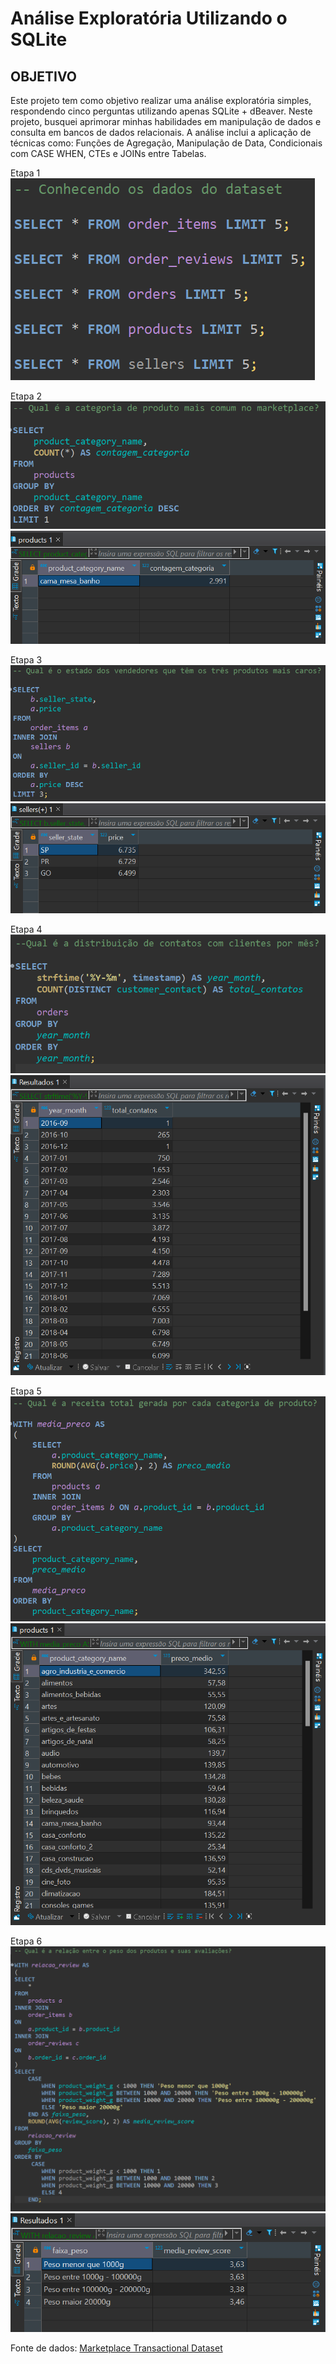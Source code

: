 # Análise Exploratória Utilizando o SQLite

## OBJETIVO
Este projeto tem como objetivo realizar uma análise exploratória simples, respondendo cinco perguntas utilizando apenas SQLite + dBeaver. 
Neste projeto, busquei aprimorar minhas habilidades em manipulação de dados e consulta em bancos de dados relacionais. A análise inclui a aplicação de técnicas como:
Funções de Agregação, Manipulação de Data, Condicionais com CASE WHEN, CTEs e JOINs entre Tabelas.

Etapa 1
![pergunta1](imgs/img1%20-%20conhecendodataset.png)

Etapa 2
![pergunta1](imgs/img2%20-%20ask1.png)
![pergunta1](imgs/img2%20-%20ask1r.png)

Etapa 3
![pergunta1](imgs/img3%20-%20ask2.png)
![pergunta1](imgs/img3%20-%20ask2r.png)

Etapa 4
![pergunta1](imgs/img4%20-%20ask3.png)
![pergunta1](imgs/img4%20-%20ask3r.png)

Etapa 5
![pergunta1](imgs/img5%20-%20ask4.png)
![pergunta1](imgs/img5%20-%20ask4r.png)

Etapa 6
![pergunta1](imgs/img6%20-%20ask5.png)
![pergunta1](imgs/img6%20-%20ask5r.png)

Fonte de dados: [Marketplace Transactional Dataset](https://www.kaggle.com/datasets/petewojtczak/raw-transactional-data)
